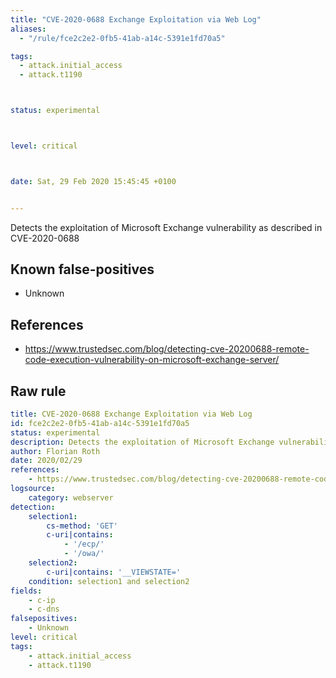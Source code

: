 ```yaml
---
title: "CVE-2020-0688 Exchange Exploitation via Web Log"
aliases:
  - "/rule/fce2c2e2-0fb5-41ab-a14c-5391e1fd70a5"

tags:
  - attack.initial_access
  - attack.t1190



status: experimental



level: critical



date: Sat, 29 Feb 2020 15:45:45 +0100


---
```


Detects the exploitation of Microsoft Exchange vulnerability as described in CVE-2020-0688

<!--more-->


## Known false-positives

* Unknown



## References

* https://www.trustedsec.com/blog/detecting-cve-20200688-remote-code-execution-vulnerability-on-microsoft-exchange-server/


## Raw rule
```yaml
title: CVE-2020-0688 Exchange Exploitation via Web Log
id: fce2c2e2-0fb5-41ab-a14c-5391e1fd70a5
status: experimental
description: Detects the exploitation of Microsoft Exchange vulnerability as described in CVE-2020-0688 
author: Florian Roth
date: 2020/02/29
references:
    - https://www.trustedsec.com/blog/detecting-cve-20200688-remote-code-execution-vulnerability-on-microsoft-exchange-server/
logsource:
    category: webserver
detection:
    selection1:
        cs-method: 'GET'
        c-uri|contains:
            - '/ecp/'
            - '/owa/'
    selection2: 
        c-uri|contains: '__VIEWSTATE=' 
    condition: selection1 and selection2
fields:
    - c-ip
    - c-dns
falsepositives:
    - Unknown
level: critical
tags:
    - attack.initial_access
    - attack.t1190

```
